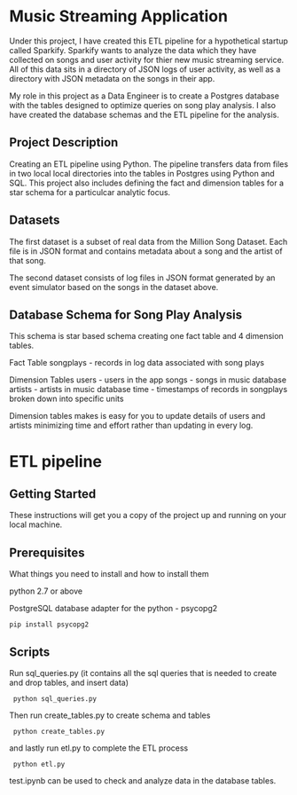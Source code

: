# Music Streaming Application

Under this project, I have created this ETL pipeline for a hypothetical startup called Sparkify. Sparkify wants to analyze the data which they have collected on songs and user activity for thier new music streaming service. All of this data sits in a directory of JSON logs of user activity, as well as a directory with JSON metadata on the songs in their app.

My role in this project as a Data Engineer is to create a Postgres database with the tables designed to optimize queries on song play analysis. I also have created the database schemas and the ETL pipeline for the analysis. 

## Project Description

Creating an ETL pipeline using Python. The pipeline transfers data from files in two local local directories into the tables in Postgres using Python and SQL. This project also includes defining the fact and dimension tables for a star schema for a particulcar analytic focus.

## Datasets

The first dataset is a subset of real data from the Million Song Dataset. Each file is in JSON format and contains metadata about a song and the artist of that song.

The second dataset consists of log files in JSON format generated by an event simulator based on the songs in the dataset above.

## Database Schema for Song Play Analysis

This schema is star based schema creating one fact table and 4 dimension tables. 

Fact Table
songplays - records in log data associated with song plays

Dimension Tables
users - users in the app
songs - songs in music database
artists - artists in music database
time - timestamps of records in songplays broken down into specific units

Dimension tables makes is easy for you to update details of users and artists minimizing time and effort rather than updating in every log.

# ETL pipeline

## Getting Started

These instructions will get you a copy of the project up and running on your local machine.

## Prerequisites

What things you need to install and how to install them

python 2.7 or above

PostgreSQL database adapter for the python - psycopg2
<p><code>pip install psycopg2</code></p>

## Scripts

Run sql_queries.py (it contains all the sql queries that is needed to create and drop tables, and insert data)
<p><code> python sql_queries.py </code></p>
  
Then run create_tables.py to create schema and tables
<p><code> python create_tables.py </code></p>

and lastly run etl.py to complete the ETL process
<p><code> python etl.py </code></p>

test.ipynb can be used to check and analyze data in the database tables.

